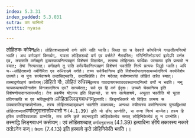 ```yaml
---
index: 5.3.31
index_padded: 5.3.031
sutra: वण चानित्ये
vritti: nyasa

---
```

लोहितकः कोपेन` इति। लोहितशब्दवाच्यो वर्णः कोपे सति भवति। स्थित एव च देवदत्ते कोपविगमे गच्छतीत्यनित्यो भवति। अथ वर्णग्रहणं किमर्थम्, यावता लोहितशब्दो वर्ण एव वर्त्तते? नैतदस्ति; मणिनिमित्तोऽप्ययं द्रव्येऽपि वर्त्तत एव, तत्रासति वर्णग्रहणे द्रव्यस्याप्यनित्यग्रहणं विशेषणं विज्ञायेत, ततश्च लोहितकाः पार्थिवाः परमाणव इति प्रत्ययो न स्यात्; तेषां नित्यत्वात्। वर्णग्रहणे तु सति वर्णस्यैवानित्यग्रहणं विशेषणं भवतीति नित्ये प्रत्ययः सिद्धो भवति। अपि च--लोहितशब्दो वर्मनिमित्त एव रुधिराख्ये वर्त्तते। तच्च सर्वत्रैवानित्य इति विशेषणोपादानसामर्थ्यादनित्ये कार्यविशेष उच्यते। स पुनः सत्येवाश्रये कदाचिद्भवति, कदाचिन्नेति। तेन यदेतत् स्त्रोणामार्त्तवं लोहितं तत्रैव स्यात्। तस्माद्वर्णग्रहणं कर्त्तव्यम्।
`लोहितो गौः, लोहितं रुधिरम्` इत्यत्र यावदाश्रयस्तावदवस्थानादनित्यो वर्णो न भवति। ननु चायमप्याश्रयविनाशेन विनाशादनित्य एव? सत्यमेतत्; सर्व एव हि वर्ण ईदृशः। उच्यते चेदमनित्य इति विशेषणोपादानसामर्थ्यात्। तेन प्रकर्षेण योऽन्त्य इति विज्ञायते, स पनः सत्येवाश्रये, अभूत्वा भवतीति यो भूत्वा प्रतिगच्छति स एव भवितुमर्हति।
`लोहिताल्लिङ्गबाधनम्` इत्यादि। लिङ्गधिकारे यो विहितः प्रत्ययः स उपचारालिङ्गशब्देनोक्तः, तस्य लोहितशब्दाद्बाधनं भवतीति वक्तव्यम्; अन्यथा स्त्रीत्वस्य वर्णानित्यस्य युगपद्विक्षायां लोहितशब्दात् `वर्णादनुदात्तात्तोपधात्तो नः` (4.1.39) इति यो ङीप् प्राप्नोति, स कना नित्यं बाध्येत। तस्य हि हरित वर्णादिरवकाशः प्राप्नोति, तत्र कनि कृते तदन्ताट्टापि लोहितकेत्येव स्तात् लोहिनिकेत्येवं तु न प्राप्नोति। `तस्माद्धि लिङ्गबाधनं कर्त्तव्यम्। एवं लोहितशब्दात् `वर्णादनुदात्तात्` (4.1.39) इत्यादिना ङीपि तकारस्य नकारे ततोऽनेन कन्। `केऽणः` (7.4.13) इति ह्रस्वत्वे कृते लोहिनिकेति भवति।।